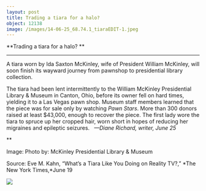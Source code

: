 ```yaml
---
layout: post
title: Trading a tiara for a halo? 
object: 12138
image: /images/14-06-25_68.74.1_tiaraEDIT-1.jpeg
---
```

**Trading a tiara for a halo? **

****

A tiara worn by Ida Saxton McKinley, wife of President William McKinley, will soon finish its wayward journey from pawnshop to presidential library collection.

The tiara had been lent intermittently to the William McKinley Presidential Library & Museum in Canton, Ohio, before its owner fell on hard times, yielding it to a Las Vegas pawn shop. Museum staff members learned that the piece was for sale only by watching *Pawn Stars*. More than 300 donors raised at least \$43,000, enough to recover the piece. The first lady wore the tiara to spruce up her cropped hair, worn short in hopes of reducing her migraines and epileptic seizures.   *—Diane Richard, writer, June 25*

**

Image: Photo by: McKinley Presidential Library & Museum 

Source: Eve M. Kahn, “What’s a Tiara Like You Doing on Reality TV?,” *The New York Times,*June 19

![]({{siteurl.base}}/images/14-06-25_68.74.1_tiaraEDIT-1.jpeg)
